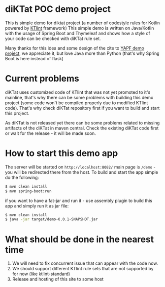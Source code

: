 # diKTat POC demo project
This is simple demo for diktat project (a number of codestyle rules for Kotlin powered by [KTlint](https://github.com/pinterest/ktlint) framework)
This simple demo is written on Java/Kotlin with the usage of Spring Boot and Thymeleaf and shows how a style of your code can be checked with diKTat rule set.

Many thanks for this idea and some design of the cite to [YAPF demo project](https://github.com/pinterest/ktlint), we appreciate it, but love Java more than Python (that's why Spring Boot is here instead of flask)

# Current problems
diKTat uses customized code of KTlint that was not yet promoted to it's mainline, that's why there can be some problems with building this demo project (some code won't be compiled properly due to modified KTlint code).
That's why check diKTat repository first if you want to build and start this project.

As diKTat is not released yet there can be some problems related to missing artifacts of the diKTat in maven central. Check the existing diKTat code first or wait for the release - it will be made soon.

# How to start this demo app

The server will be started on `http://localhost:8082/` main page is `/demo` - you will be redirected there from the host.
To build and start the app simple do the following:
```bash
$ mvn clean install
$ mvn spring-boot:run
```

if you want to have a fat-jar and run it - use assembly plugin to build this app and simply run it as jar file:
```bash
$ mvn clean install
$ java -jar target/demo-0.0.1-SNAPSHOT.jar
```

# What should be done in the nearest time
1) We will need to fix concurrent issue that can appear with the code now.
2) We should support different KTlint rule sets that are not supported by for now (like ktlint-standard)
3) Release and hosting of this site to some host